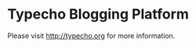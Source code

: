 Typecho Blogging Platform
=========================

Please visit http://typecho.org for more information.
